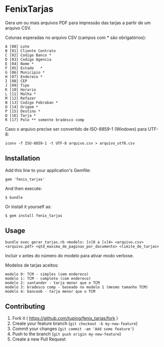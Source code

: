 # FenixTarjas

Gera um ou mais arquivos PDF para impressão das tarjas a partir de um arquivo CSV.

Colunas esperadas no arquivo CSV (campos com * são obrigatórios):

    A [00] Lote
    B [01] Cliente Contrato
    C [02] Codigo Banco *
    D [03] Codigo Agencia
    E [04] Nome	*
    F [05] Estado	*
    G [06] Municipio *
    H [07] Endereco *
    I [08] CEP
    J [09] Tipo
    K [10] Horario
    L [11] Malha *
    M [12] Refazer
    N [13] Codigo Febraban *
    O [14] Origem *
    P [15] Destino *
    Q [16] Tarja *
    R [17] Polo ** somente bradesco comp

Caso o arquivo precise ser convertido de ISO-8859-1 (Windows) para UTF-8:

    iconv -f ISO-8859-1 -t UTF-8 arquivo.csv > arquivo_utf8.csv

## Installation

Add this line to your application's Gemfile:

    gem 'fenix_tarjas'

And then execute:

    $ bundle

Or install it yourself as:

    $ gem install fenix_tarjas

## Usage

    bundle exec gerar_tarjas.rb <modelo: [v]0 a [v]4> <arquivo.csv> <arquivo.pdf> <qtd_maxima_de_paginas_por_documento> <limite_de_tarjas>

Incluir *v* antes do número do modelo para ativar modo verbose.

Modelos de tarjas aceitos:

    modelo 0: TCM - simples (sem endereco)
    modelo 1: TCM - completo (com endereco)
    modelo 2: santander - tarja menor que o TCM
    modelo 3: bradesco comp - baseado no modelo 1 (mesmo tamanho TCM)
    modelo 4: bancoob - tarja menor que o TCM


## Contributing

1. Fork it ( https://github.com/tuping/fenix_tarjas/fork )
2. Create your feature branch (`git checkout -b my-new-feature`)
3. Commit your changes (`git commit -am 'Add some feature'`)
4. Push to the branch (`git push origin my-new-feature`)
5. Create a new Pull Request
